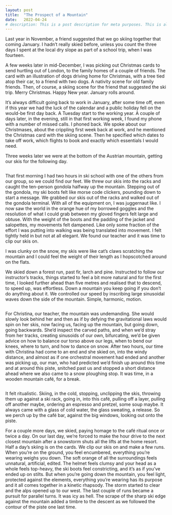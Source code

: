 ```yaml
---
layout: post
title:  "The Prospect of a Mountain"
date:   2022-04-24
# description: This is a post description for meta purposes. This is also the excerpt of the article that shows up on the index/home page. Change this in the post YAML.
---
```

Last year in November, a friend suggested that we go skiing together that coming January. I hadn’t really skied before, unless you count the three days I spent at the local dry slope as part of a school trip, when I was fourteen.

A few weeks later in mid-December, I was picking out Christmas cards to send hurtling out of London, to the family homes of a couple of friends. The card with an illustration of dogs driving home for Christmas, with a tree tied atop their car, to a friend with two dogs. A nativity scene for old family friends. Then, of course, a skiing scene for the friend that suggested the ski trip. Merry Christmas. Happy New year. January rolls around.

It’s always difficult going back to work in January, after some time off, even if this year we had the luck of the calendar and a public holiday fell on the would-be first day back. A Tuesday start to the working year. A couple of days later, in the evening, still in that first working week, I found my phone with a number of missed calls. I phoned back. We spoke about our Christmases, about the crippling first week back at work, and he mentioned the Christmas card with the skiing scene. Then he specified which dates to take off work, which flights to book and exactly which essentials I would need.

Three weeks later we were at the bottom of the Austrian mountain, getting our skis for the following day.

<figure>
	<img src="/assets/img/2022-04-24-the-prospect-of-a-mountain/height.png" alt=""> 
</figure>

That first morning I had two hours in ski school with one of the others from our group, so we could find our feet. We threw our skis into the racks and caught the ten-person gondola halfway up the mountain. Stepping out of the gondola, my ski boots felt like morse code clickers, pounding down to start a message. We grabbed our skis out of the racks and walked out of the gondola terminal. With all of the equipment on, I was juggernaut like. I now saw the world in the orange hue of my borrowed goggles and the resolution of what I could grab between my gloved fingers felt large and obtuse. With the weight of the boots and the padding of the jacket and salopettes, my movements felt dampened. Like only some fraction of the effort I was putting into walking was being translated into movement. I felt tightly held in but not at all elegant. We found our teacher and it was time to clip our skis on.

I was clunky on the snow, my skis were like cat’s claws scratching the mountain and I could feel the weight of their length as I hopscotched around on the flats.

We skied down a forest run, past fir, larch and pine. Instructed to follow our instructor’s tracks, things started to feel a bit more natural and for the first time, I looked further ahead than five metres and realised that to descend, to speed up, was effortless. Down a mountain you keep going if you don’t do anything about it. We controlled our speed by inscribing large sinusoidal waves down the side of the mountain. Simple, harmonic, motion.

<figure>
	<img src="/assets/img/2022-04-24-the-prospect-of-a-mountain/hill.png" alt=""> 
</figure>

For Christina, our teacher, the mountain was undemanding. She would slowly look behind her and then as if by defying the gravitational laws would spin on her skis, now facing us, facing up the mountain, but going down, going backwards. She’d inspect the carved paths, and when we’d stray from her tracks, creating sinusoids of our own, bifurcating, we’d be given advice on how to balance our torso above our legs, when to bend our knees, where to turn, and how to dance on snow. After two hours, our time with Christina had come to an end and she skied on, into the windy distance, and almost as if one orchestral movement had ended and another was picking up, our man, who had predicted we’d finish up around this time and at around this piste, snitched past us and stopped a short distance ahead where we also came to a snow ploughing stop. It was time, in a wooden mountain café, for a break.

<figure>
	<img src="/assets/img/2022-04-24-the-prospect-of-a-mountain/map.png" alt=""> 
</figure>

It felt ritualistic. Skiing, in the cold, stopping, unclipping the skis, throwing them up against a ski rack, going in, into this café, pulling off a layer, pulling off another maybe, ordering an espresso and pretzel, some soup maybe. It always came with a glass of cold water, the glass sweating, a release. So we perch up by the café bar, against the big windows, looking out onto the piste.

For a couple more days, we skied, paying homage to the café ritual once or twice a day. On our last day, we’re forced to make the hour drive to the next closest mountain after a snowstorm shuts all the lifts at the home resort. Half a day’s skiing is on the cards. We clip our skis on and make a few runs. When you’re on the ground, you feel encumbered, everything you’re wearing weighs you down. The soft orange of all the surroundings feels unnatural, artificial, edited. The helmet feels clumsy and your head as a whole feels top-heavy, the ski boots feel constricting, and it’s as if you’ve ended up on stilts. But when you’re going down the mountain, you feel light, protected against the elements, everything you’re wearing has its purpose and it all comes together in a kinetic rhapsody. The storm started to clear and the alps opened up to our west. The last couple of runs became a pursuit for parallel turns. It was icy as hell. The scrape of the sharp ski edge against the mountain added a timbre to the descent as we followed the contour of the piste one last time.
